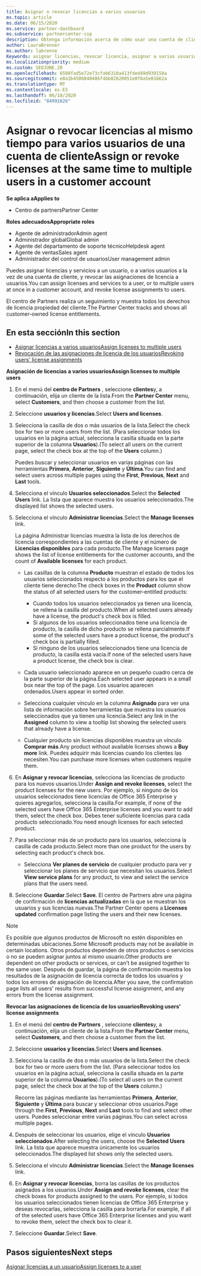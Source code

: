 ```yaml
---
title: Asignar o revocar licencias a varios usuarios
ms.topic: article
ms.date: 06/15/2020
ms.service: partner-dashboard
ms.subservice: partnercenter-csp
description: Obtenga información acerca de cómo usar una cuenta de cliente para asignar o revocar licencias y servicios a un usuario o a varios usuarios a la vez.
author: LauraBrenner
ms.author: labrenne
Keywords: asignar licencias, revocar licencia, asignar a varios usuarios,
ms.localizationpriority: medium
ms.custom: SEOJUNE.20
ms.openlocfilehash: 6508fad5e72e73cfab6310a413fded49d939158a
ms.sourcegitcommit: e0a1b4506840486f4bb82620051e0f6a5e81662a
ms.translationtype: MT
ms.contentlocale: es-ES
ms.lasthandoff: 06/18/2020
ms.locfileid: "84991626"
---
```

# <a name="assign-or-revoke-licenses-at-the-same-time-to-multiple-users-in-a-customer-account"></a><span data-ttu-id="d3363-104">Asignar o revocar licencias al mismo tiempo para varios usuarios de una cuenta de cliente</span><span class="sxs-lookup"><span data-stu-id="d3363-104">Assign or revoke licenses at the same time to multiple users in a customer account</span></span>

<span data-ttu-id="d3363-105">**Se aplica a**</span><span class="sxs-lookup"><span data-stu-id="d3363-105">**Applies to**</span></span>

- <span data-ttu-id="d3363-106">Centro de partners</span><span class="sxs-lookup"><span data-stu-id="d3363-106">Partner Center</span></span>

<span data-ttu-id="d3363-107">**Roles adecuados**</span><span class="sxs-lookup"><span data-stu-id="d3363-107">**Appropriate roles**</span></span>

- <span data-ttu-id="d3363-108">Agente de administrador</span><span class="sxs-lookup"><span data-stu-id="d3363-108">Admin agent</span></span>
- <span data-ttu-id="d3363-109">Administrador global</span><span class="sxs-lookup"><span data-stu-id="d3363-109">Global admin</span></span>
- <span data-ttu-id="d3363-110">Agente del departamento de soporte técnico</span><span class="sxs-lookup"><span data-stu-id="d3363-110">Helpdesk agent</span></span>
- <span data-ttu-id="d3363-111">Agente de ventas</span><span class="sxs-lookup"><span data-stu-id="d3363-111">Sales agent</span></span>
- <span data-ttu-id="d3363-112">Administrador del control de usuarios</span><span class="sxs-lookup"><span data-stu-id="d3363-112">User management admin</span></span>

<span data-ttu-id="d3363-113">Puedes asignar licencias y servicios a un usuario, o a varios usuarios a la vez de una cuenta de cliente, y revocar las asignaciones de licencia a usuarios.</span><span class="sxs-lookup"><span data-stu-id="d3363-113">You can assign licenses and services to a user, or to multiple users at once in a customer account, and revoke license assignments to users.</span></span>

<span data-ttu-id="d3363-114">El centro de Partners realiza un seguimiento y muestra todos los derechos de licencia propiedad del cliente.</span><span class="sxs-lookup"><span data-stu-id="d3363-114">The Partner Center tracks and shows all customer-owned license entitlements.</span></span>

## <a name="in-this-section"></a><span data-ttu-id="d3363-115">En esta sección</span><span class="sxs-lookup"><span data-stu-id="d3363-115">In this section</span></span>


- [<span data-ttu-id="d3363-116">Asignar licencias a varios usuarios</span><span class="sxs-lookup"><span data-stu-id="d3363-116">Assign licenses to multiple users</span></span>](#assign-licenses-to-groups)
- [<span data-ttu-id="d3363-117">Revocación de las asignaciones de licencia de los usuarios</span><span class="sxs-lookup"><span data-stu-id="d3363-117">Revoking users' license assignments</span></span>](#revoking-licenses)

<a href="" id="assign-licenses-to-groups"></a>
<span data-ttu-id="d3363-118">**Asignación de licencias a varios usuarios**</span><span class="sxs-lookup"><span data-stu-id="d3363-118">**Assign licenses to multiple users**</span></span>

1. <span data-ttu-id="d3363-119">En el menú del **centro de Partners** , seleccione **clientes**y, a continuación, elija un cliente de la lista.</span><span class="sxs-lookup"><span data-stu-id="d3363-119">From the **Partner Center** menu, select **Customers**, and then choose a customer from the list.</span></span>

2. <span data-ttu-id="d3363-120">Seleccione **usuarios y licencias**.</span><span class="sxs-lookup"><span data-stu-id="d3363-120">Select **Users and licenses**.</span></span>

3. <span data-ttu-id="d3363-121">Selecciona la casilla de dos o más usuarios de la lista.</span><span class="sxs-lookup"><span data-stu-id="d3363-121">Select the check box for two or more users from the list.</span></span> <span data-ttu-id="d3363-122">(Para seleccionar todos los usuarios en la página actual, selecciona la casilla situada en la parte superior de la columna **Usuarios**).</span><span class="sxs-lookup"><span data-stu-id="d3363-122">(To select all users on the current page, select the check box at the top of the **Users** column.)</span></span>

    <span data-ttu-id="d3363-123">Puedes buscar y seleccionar usuarios en varias páginas con las herramientas **Primera**, **Anterior**, **Siguiente** y **Última**.</span><span class="sxs-lookup"><span data-stu-id="d3363-123">You can find and select users across multiple pages using the **First**, **Previous**, **Next** and **Last** tools.</span></span>

4. <span data-ttu-id="d3363-124">Selecciona el vínculo **Usuarios seleccionados**.</span><span class="sxs-lookup"><span data-stu-id="d3363-124">Select the **Selected Users** link.</span></span> <span data-ttu-id="d3363-125">La lista que aparece muestra los usuarios seleccionados.</span><span class="sxs-lookup"><span data-stu-id="d3363-125">The displayed list shows the selected users.</span></span>

5. <span data-ttu-id="d3363-126">Selecciona el vínculo **Administrar licencias**.</span><span class="sxs-lookup"><span data-stu-id="d3363-126">Select the **Manage licenses** link.</span></span>

    <span data-ttu-id="d3363-127">La página Administrar licencias muestra la lista de los derechos de licencia correspondientes a las cuentas de cliente y el número de **Licencias disponibles** para cada producto.</span><span class="sxs-lookup"><span data-stu-id="d3363-127">The Manage licenses page shows the list of license entitlements for the customer accounts, and the count of **Available licenses** for each product.</span></span>

    -   <span data-ttu-id="d3363-128">Las casillas de la columna **Producto** muestran el estado de todos los usuarios seleccionados respecto a los productos para los que el cliente tiene derecho:</span><span class="sxs-lookup"><span data-stu-id="d3363-128">The check boxes in the **Product** column show the status of all selected users for the customer-entitled products:</span></span>

        -   <span data-ttu-id="d3363-129">Cuando todos los usuarios seleccionados ya tienen una licencia, se rellena la casilla del producto.</span><span class="sxs-lookup"><span data-stu-id="d3363-129">When all selected users already have a license, the product's check box is filled.</span></span>
        -   <span data-ttu-id="d3363-130">Si algunos de los usuarios seleccionados tiene una licencia de producto, la casilla de dicho producto se rellena parcialmente.</span><span class="sxs-lookup"><span data-stu-id="d3363-130">If some of the selected users have a product license, the product's check box is partially filled.</span></span>
        -   <span data-ttu-id="d3363-131">Si ninguno de los usuarios seleccionados tiene una licencia de producto, la casilla está vacía.</span><span class="sxs-lookup"><span data-stu-id="d3363-131">If none of the selected users have a product license, the check box is clear.</span></span>
    -   <span data-ttu-id="d3363-132">Cada usuario seleccionado aparece en un pequeño cuadro cerca de la parte superior de la página.</span><span class="sxs-lookup"><span data-stu-id="d3363-132">Each selected user appears in a small box near the top of the page.</span></span> <span data-ttu-id="d3363-133">Los usuarios aparecen ordenados.</span><span class="sxs-lookup"><span data-stu-id="d3363-133">Users appear in sorted order.</span></span>

    -   <span data-ttu-id="d3363-134">Selecciona cualquier vínculo en la columna **Asignado** para ver una lista de información sobre herramientas que muestra los usuarios seleccionados que ya tienen una licencia.</span><span class="sxs-lookup"><span data-stu-id="d3363-134">Select any link in the **Assigned** column to view a tooltip list showing the selected users that already have a license.</span></span>

    -   <span data-ttu-id="d3363-135">Cualquier producto sin licencias disponibles muestra un vínculo **Comprar más**.</span><span class="sxs-lookup"><span data-stu-id="d3363-135">Any product without available licenses shows a **Buy more** link.</span></span> <span data-ttu-id="d3363-136">Puedes adquirir más licencias cuando los clientes las necesiten.</span><span class="sxs-lookup"><span data-stu-id="d3363-136">You can purchase more licenses when customers require them.</span></span>

6.  <span data-ttu-id="d3363-137">En **Asignar y revocar licencias**, selecciona las licencias de producto para los nuevos usuarios.</span><span class="sxs-lookup"><span data-stu-id="d3363-137">Under **Assign and revoke licenses**, select the product licenses for the new users.</span></span> <span data-ttu-id="d3363-138">Por ejemplo, si ninguno de los usuarios seleccionados tiene licencias de Office 365 Enterprise y quieres agregarlos, selecciona la casilla.</span><span class="sxs-lookup"><span data-stu-id="d3363-138">For example, if none of the selected users have Office 365 Enterprise licenses and you want to add them, select the check box.</span></span> <span data-ttu-id="d3363-139">Debes tener suficiente licencias para cada producto seleccionado.</span><span class="sxs-lookup"><span data-stu-id="d3363-139">You need enough licenses for each selected product.</span></span>

7. <span data-ttu-id="d3363-140">Para seleccionar más de un producto para los usuarios, selecciona la casilla de cada producto.</span><span class="sxs-lookup"><span data-stu-id="d3363-140">Select more than one product for the users by selecting each product's check box.</span></span>
    -   <span data-ttu-id="d3363-141">Selecciona **Ver planes de servicio** de cualquier producto para ver y seleccionar los planes de servicio que necesitan los usuarios.</span><span class="sxs-lookup"><span data-stu-id="d3363-141">Select **View service plans** for any product, to view and select the service plans that the users need.</span></span>

8. <span data-ttu-id="d3363-142">Seleccione **Guardar**.</span><span class="sxs-lookup"><span data-stu-id="d3363-142">Select **Save**.</span></span> <span data-ttu-id="d3363-143">El centro de Partners abre una página de confirmación de **licencias actualizadas** en la que se muestran los usuarios y sus licencias nuevas.</span><span class="sxs-lookup"><span data-stu-id="d3363-143">The Partner Center opens a **Licenses updated** confirmation page listing the users and their new licenses.</span></span>

>[!NOTE]
><span data-ttu-id="d3363-144">Es posible que algunos productos de Microsoft no estén disponibles en determinadas ubicaciones.</span><span class="sxs-lookup"><span data-stu-id="d3363-144">Some Microsoft products may not be available in certain locations.</span></span> <span data-ttu-id="d3363-145">Otros productos dependen de otros productos o servicios o no se pueden asignar juntos al mismo usuario.</span><span class="sxs-lookup"><span data-stu-id="d3363-145">Other products are dependent on other products or services, or can't be assigned together to the same user.</span></span> <span data-ttu-id="d3363-146">Después de guardar, la página de confirmación muestra los resultados de la asignación de licencia correcta de todos los usuarios y todos los errores de asignación de licencia.</span><span class="sxs-lookup"><span data-stu-id="d3363-146">After you save, the confirmation page lists all users' results from successful license assignment, and any errors from the license assignment.</span></span>


<a href="" id="revoking-licenses"></a>
<span data-ttu-id="d3363-147">**Revocar las asignaciones de licencia de los usuarios**</span><span class="sxs-lookup"><span data-stu-id="d3363-147">**Revoking users' license assignments**</span></span>

1. <span data-ttu-id="d3363-148">En el menú del **centro de Partners** , seleccione **clientes**y, a continuación, elija un cliente de la lista.</span><span class="sxs-lookup"><span data-stu-id="d3363-148">From the **Partner Center** menu, select **Customers**, and then choose a customer from the list.</span></span>

2. <span data-ttu-id="d3363-149">Seleccione **usuarios y licencias**.</span><span class="sxs-lookup"><span data-stu-id="d3363-149">Select **Users and licenses**.</span></span>

3. <span data-ttu-id="d3363-150">Selecciona la casilla de dos o más usuarios de la lista.</span><span class="sxs-lookup"><span data-stu-id="d3363-150">Select the check box for two or more users from the list.</span></span> <span data-ttu-id="d3363-151">(Para seleccionar todos los usuarios en la página actual, selecciona la casilla situada en la parte superior de la columna **Usuarios**).</span><span class="sxs-lookup"><span data-stu-id="d3363-151">(To select all users on the current page, select the check box at the top of the **Users** column.)</span></span>

    <span data-ttu-id="d3363-152">Recorre las páginas mediante las herramientas **Primera**, **Anterior**, **Siguiente** y **Última** para buscar y seleccionar otros usuarios.</span><span class="sxs-lookup"><span data-stu-id="d3363-152">Page through the **First**, **Previous**, **Next** and **Last** tools to find and select other users.</span></span> <span data-ttu-id="d3363-153">Puedes seleccionar entre varias páginas.</span><span class="sxs-lookup"><span data-stu-id="d3363-153">You can select across multiple pages.</span></span>

4. <span data-ttu-id="d3363-154">Después de seleccionar los usuarios, elige el vínculo **Usuarios seleccionados**.</span><span class="sxs-lookup"><span data-stu-id="d3363-154">After selecting the users, choose the **Selected Users** link.</span></span> <span data-ttu-id="d3363-155">La lista que aparece muestra únicamente los usuarios seleccionados.</span><span class="sxs-lookup"><span data-stu-id="d3363-155">The displayed list shows only the selected users.</span></span>

5. <span data-ttu-id="d3363-156">Selecciona el vínculo **Administrar licencias**.</span><span class="sxs-lookup"><span data-stu-id="d3363-156">Select the **Manage licenses** link.</span></span>

6. <span data-ttu-id="d3363-157">En **Asignar y revocar licencias**, borra las casillas de los productos asignados a los usuarios.</span><span class="sxs-lookup"><span data-stu-id="d3363-157">Under **Assign and revoke licenses**, clear the check boxes for products assigned to the users.</span></span> <span data-ttu-id="d3363-158">Por ejemplo, si todos los usuarios seleccionados tienen licencias de Office 365 Enterprise y deseas revocarlas, selecciona la casilla para borrarla.</span><span class="sxs-lookup"><span data-stu-id="d3363-158">For example, if all of the selected users have Office 365 Enterprise licenses and you want to revoke them, select the check box to clear it.</span></span>

7. <span data-ttu-id="d3363-159">Seleccione **Guardar**.</span><span class="sxs-lookup"><span data-stu-id="d3363-159">Select **Save**.</span></span>

## <a name="next-steps"></a><span data-ttu-id="d3363-160">Pasos siguientes</span><span class="sxs-lookup"><span data-stu-id="d3363-160">Next steps</span></span>

[<span data-ttu-id="d3363-161">Asignar licencias a un usuario</span><span class="sxs-lookup"><span data-stu-id="d3363-161">Assign licenses to a user</span></span>](assign-licenses-to-users.md)